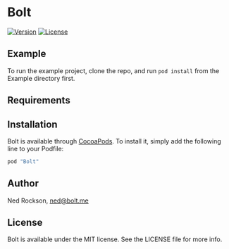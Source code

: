 # Bolt

[![Version](https://img.shields.io/cocoapods/v/Bolt.svg?style=flat)](http://cocoapods.org/pods/Bolt)
[![License](https://img.shields.io/cocoapods/l/Bolt.svg?style=flat)](http://cocoapods.org/pods/Bolt)

## Example

To run the example project, clone the repo, and run `pod install` from the Example directory first.

## Requirements

## Installation

Bolt is available through [CocoaPods](http://cocoapods.org). To install
it, simply add the following line to your Podfile:

```ruby
pod "Bolt"
```

## Author

Ned Rockson, ned@bolt.me

## License

Bolt is available under the MIT license. See the LICENSE file for more info.
